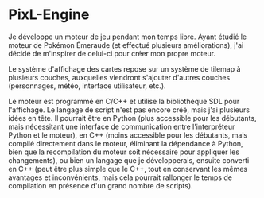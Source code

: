 # PixL-Engine

Je développe un moteur de jeu pendant mon temps libre. Ayant étudié le moteur de Pokémon Émeraude (et effectué plusieurs améliorations), j'ai décidé de m'inspirer de celui-ci pour créer mon propre moteur.

Le système d'affichage des cartes repose sur un système de tilemap à plusieurs couches, auxquelles viendront s'ajouter d'autres couches (personnages, météo, interface utilisateur, etc.).

Le moteur est programmé en C/C++ et utilise la bibliothèque SDL pour l'affichage. Le langage de script n'est pas encore créé, mais j'ai plusieurs idées en tête. Il pourrait être en Python (plus accessible pour les débutants, mais nécessitant une interface de communication entre l'interpréteur Python et le moteur), en C++ (moins accessible pour les débutants, mais compilé directement dans le moteur, éliminant la dépendance à Python, bien que la recompilation du moteur soit nécessaire pour appliquer les changements), ou bien un langage que je développerais, ensuite converti en C++ (peut être plus simple que le C++, tout en conservant les mêmes avantages et inconvénients, mais cela pourrait rallonger le temps de compilation en présence d'un grand nombre de scripts).